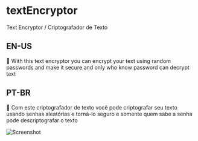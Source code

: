 # textEncryptor
Text Encryptor / Criptografador de Texto

## EN-US
🔐 With this text encryptor you can encrypt your text using random passwords and make it secure and only who know password can decrypt text

## PT-BR
🔐 Com este criptografador de texto você pode criptografar seu texto usando senhas aleatórias e torná-lo seguro e somente quem sabe a senha pode descriptografar o texto


![Screenshot](Screenshot.jpg)